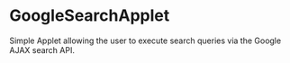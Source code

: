 # GoogleSearchApplet
Simple Applet allowing the user to execute search queries via the Google AJAX search API.
